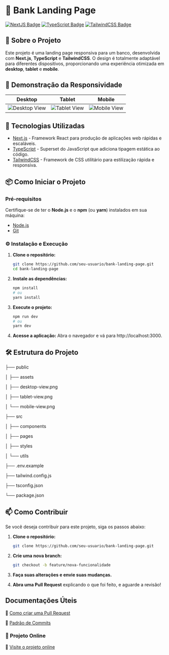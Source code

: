# 🏦 Bank Landing Page

[![NextJS Badge](https://img.shields.io/badge/NextJS-000?style=for-the-badge&logo=next.js)](https://nextjs.org/)
[![TypeScript Badge](https://img.shields.io/badge/TypeScript-3178C6?style=for-the-badge&logo=typescript)](https://www.typescriptlang.org/)
[![TailwindCSS Badge](https://img.shields.io/badge/TailwindCSS-38B2AC?style=for-the-badge&logo=tailwind-css)](https://tailwindcss.com/)

## 📖 Sobre o Projeto

Este projeto é uma landing page responsiva para um banco, desenvolvida com **Next.js**, **TypeScript** e **TailwindCSS**. O design é totalmente adaptável para diferentes dispositivos, proporcionando uma experiência otimizada em **desktop**, **tablet** e **mobile**.

## 🌟 Demonstração da Responsividade

| Desktop | Tablet | Mobile |
|:-------:|:------:|:------:|
| ![Desktop View](https://lh3.googleusercontent.com/pw/AP1GczPKk5CH0NnGSM_08ufm38F5x3Se02jiDNu6KTIlyuxjh71ybkx19ijwT6zjvrC1Mfjfw9vUp55XDEkXXULpJpMHrQikYTcvBx89TBgZgj4AFPj1Z9tSHO7-uKBZKpnxCBCSbo4aV2HJcja0J9NhnM60=w1348-h617-s-no-gm?authuser=0) | ![Tablet View](https://lh3.googleusercontent.com/pw/AP1GczO7e0Wh-3NQ9Mro4ia0pqqnnPBmDmZcCSbqSLA5gDkn7yI63S80-s121iq5A1OKZEHaPb6K8z-nOIyx7D8Rd1sTiv-3SbHtI4WfJ48hVQzQtdVl0QtRbapKY3xgCyFQEL06g3gAbQmNXrfU6_fCeCFt=w381-h512-s-no-gm?authuser=0) | ![Mobile View](https://lh3.googleusercontent.com/pw/AP1GczNYXr9DRFJw8Yq8r5OqB-lfusuAHMC6gvOegAdHDNjrRZbxWkU10qvoUwJHjMXWRUuDP8mC5G0xka424nbhlHs-MjGBJYyzWkP5UJLbxE7-tnrsTsSnFh_l2A93S1T5u27oVVAhLd308nWC1Fc_tOjA=w296-h526-s-no-gm?authuser=0) |

## 🚀 Tecnologias Utilizadas

- [Next.js](https://nextjs.org/) - Framework React para produção de aplicações web rápidas e escaláveis.
- [TypeScript](https://www.typescriptlang.org/) - Superset do JavaScript que adiciona tipagem estática ao código.
- [TailwindCSS](https://tailwindcss.com/) - Framework de CSS utilitário para estilização rápida e responsiva.

## 📦 Como Iniciar o Projeto

### Pré-requisitos

Certifique-se de ter o **Node.js** e o **npm** (ou **yarn**) instalados em sua máquina:

- [Node.js](https://nodejs.org/)
- [Git](https://git-scm.com/)

### ⚙️ Instalação e Execução

1. **Clone o repositório:**

   ```bash
   git clone https://github.com/seu-usuario/bank-landing-page.git
   cd bank-landing-page
   ```
   
2. **Instale as dependências:**
   ```bash
   npm install
   # ou
   yarn install
   ```

3. **Execute o projeto:**
   ```bash
   npm run dev
   # ou
   yarn dev
   ```

4. **Acesse a aplicação:**
   Abra o navegador e vá para http://localhost:3000.

## 🛠️ Estrutura do Projeto

├── public

│   ├── assets

│       ├── desktop-view.png

│       ├── tablet-view.png

│       └── mobile-view.png

├── src

│   ├── components

│   ├── pages

│   ├── styles

│   └── utils

├── .env.example

├── tailwind.config.js

├── tsconfig.json

└── package.json

## 📫 Como Contribuir

Se você deseja contribuir para este projeto, siga os passos abaixo:

1. **Clone o repositório:**
   ```bash
   git clone https://github.com/seu-usuario/bank-landing-page.git
   ```

2. **Crie uma nova branch:**
   ```bash
   git checkout -b feature/nova-funcionalidade
   ```

3. **Faça suas alterações e envie suas mudanças.**
4. **Abra uma Pull Request** explicando o que foi feito, e aguarde a revisão!

## Documentações Úteis

📝 [Como criar uma Pull Request](https://www.atlassian.com/br/git/tutorials/making-a-pull-request)

💾 [Padrão de Commits](https://gist.github.com/joshbuchea/6f47e86d2510bce28f8e7f42ae84c716)

### 🚀 Projeto Online

🚀 [Visite o projeto online]()
